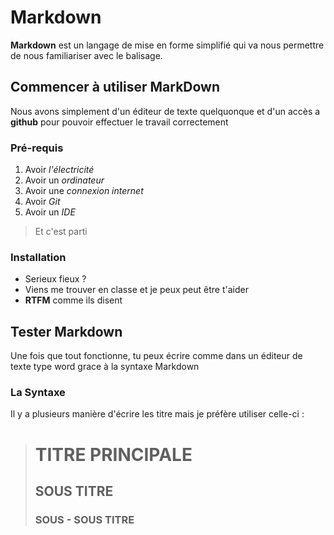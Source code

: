 # Markdown

**Markdown** est un langage de mise en forme simplifié qui va nous permettre de nous familiariser avec le balisage.

## Commencer à utiliser MarkDown

Nous avons simplement d'un éditeur de texte quelquonque et d'un accès a **github** pour pouvoir effectuer le travail correctement

### Pré-requis 

1. Avoir *l'électricité*
2. Avoir un *ordinateur*
3. Avoir une *connexion internet*
4. Avoir *Git*
5. Avoir un *IDE*


>Et c'est parti

### Installation 

- Serieux fieux ? 
- Viens me trouver en classe et je peux peut être t'aider
- **RTFM** comme ils disent

## Tester Markdown

Une fois que tout fonctionne, tu peux écrire comme dans un éditeur de texte type word grace à la syntaxe Markdown

### La Syntaxe 

Il y a plusieurs manière d'écrire les titre mais je préfère utiliser celle-ci :

> # TITRE PRINCIPALE
> ## SOUS TITRE 
> ### SOUS - SOUS TITRE




